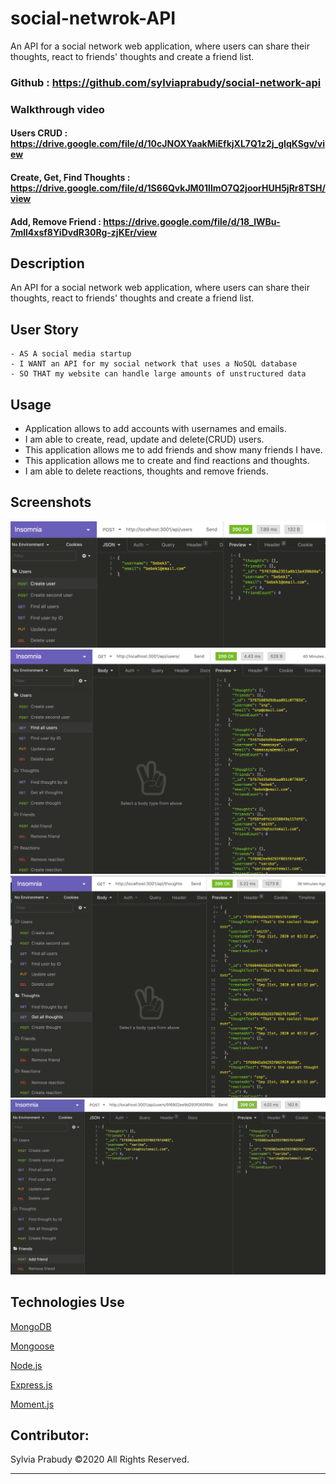 # social-netwrok-API

An API for a social network web application, where users can share their thoughts, react to friends' thoughts and create a friend list.

### Github : https://github.com/sylviaprabudy/social-network-api

### Walkthrough video 
#### Users CRUD : https://drive.google.com/file/d/10cJNOXYaakMiEfkjXL7Q1z2j_gIqKSgv/view
#### Create, Get, Find Thoughts : https://drive.google.com/file/d/1S66QvkJM01llmO7Q2joorHUH5jRr8TSH/view
#### Add, Remove Friend : https://drive.google.com/file/d/18_lWBu-7mll4xsf8YiDvdR30Rg-zjKEr/view

## Description
An API for a social network web application, where users can share their thoughts, react to friends' thoughts and create a friend list.


## User Story
```
- AS A social media startup
- I WANT an API for my social network that uses a NoSQL database
- SO THAT my website can handle large amounts of unstructured data
```


## Usage
- Application allows to add accounts with usernames and emails.
- I am able to create, read, update and delete(CRUD) users.
- This application allows me to add friends and show many friends I have.
- This application allows me to create and find reactions and thoughts.
- I am able to delete reactions, thoughts and remove friends.


## Screenshots
![](assets/img/create-user.png)
![](assets/img/find-all-user.png)
![](assets/img/get-all-thoughts.png)
![](assets/img/add-friend.png)


## Technologies Use
<p><a href="https://www.mongodb.com/">MongoDB</a></p>
<p><a href="https://www.npmjs.com/package/mongoose">Mongoose</a></p>
<p><a href="https://nodejs.org/">Node.js</a></p>
<p><a href="https://www.npmjs.com/package/express">Express.js</a></p>
<p><a href="https://www.npmjs.com/package/moment">Moment.js</a></p>



## Contributor:
Sylvia Prabudy ©2020 All Rights Reserved.
- - -